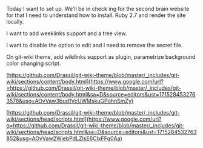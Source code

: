 Today I want to set up. We'll be in check ing for the second brain website for
that I need to understand how to install. Ruby 2.7 and render the site
locally.

I want to add weeklinks support and a tree view.

I want to disable the option to edit and I need to remove the secret file.

On git-wiki theme, add wikilinks support as plugin, parametrize background
color changing script.

[https://github.com/Drassil/git-wiki-theme/blob/master/_includes/git-wiki/sections/content/body.html](https://www.google.com/url?=https://github.com/Drassil/git-wiki-theme/blob/master/_includes/git-wiki/sections/content/body.html&sa=D&source=editors&ust=1715284532763578&usg=AOvVaw3bud1VcUWMskuGPohnSmZy)

[https://github.com/Drassil/git-wiki-theme/blob/master/_includes/git-wiki/sections/head/scripts.html](https://www.google.com/url?q=https://github.com/Drassil/git-wiki-theme/blob/master/_includes/git-wiki/sections/head/scripts.html&sa=D&source=editors&ust=1715284532763852&usg=AOvVaw2WjebPdLZIsE6CIxFFq0Aa)

